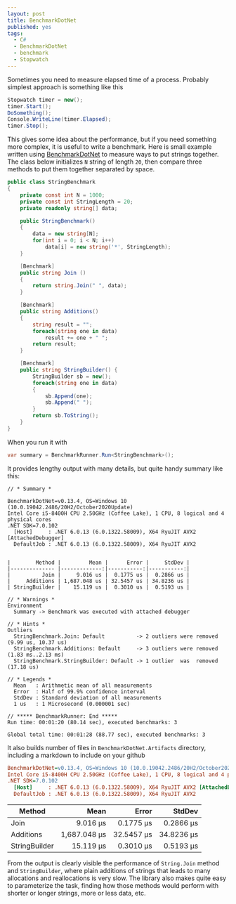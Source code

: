 ```yaml
---
layout: post
title: BenchmarkDotNet
published: yes
tags:
  - C#
  - BenchmarkDotNet
  - benchmark
  - Stopwatch
---
```

Sometimes you need to measure elapsed time of a process. Probably simplest approach is something like this

```c#
Stopwatch timer = new();
timer.Start();
DoSomething();
Console.WriteLine(timer.Elapsed);
timer.Stop();
```

This gives some idea about the performance, but if you need something more complex, it is useful to write a benchmark. Here is small example written using [BenchmarkDotNet][1] to measure ways to put strings together. The class below initializes `N` string of length `20`, then compare three methods to put them together separated by space. 

```c#
public class StringBenchmark
{
    private const int N = 1000;
    private const int StringLength = 20;
    private readonly string[] data;

    public StringBenchmark() 
    { 
        data = new string[N];
        for(int i = 0; i < N; i++)
            data[i] = new string('*', StringLength);
    }

    [Benchmark]
    public string Join ()
    {
        return string.Join(" ", data);
    }

    [Benchmark]
    public string Additions()
    {
        string result = "";
        foreach(string one in data)
            result += one + " ";
        return result;
    }

    [Benchmark]
    public string StringBuilder() {
        StringBuilder sb = new();
        foreach(string one in data)
        {
            sb.Append(one);
            sb.Append(" ");
        }
        return sb.ToString();
    }
}
```

When you run it with 

```c#
var summary = BenchmarkRunner.Run<StringBenchmark>();
```

It provides lengthy output with many details, but quite handy summary like this:

```
// * Summary *

BenchmarkDotNet=v0.13.4, OS=Windows 10 (10.0.19042.2486/20H2/October2020Update)
Intel Core i5-8400H CPU 2.50GHz (Coffee Lake), 1 CPU, 8 logical and 4 physical cores
.NET SDK=7.0.102
  [Host]     : .NET 6.0.13 (6.0.1322.58009), X64 RyuJIT AVX2 [AttachedDebugger]
  DefaultJob : .NET 6.0.13 (6.0.1322.58009), X64 RyuJIT AVX2


|        Method |         Mean |      Error |     StdDev |
|-------------- |-------------:|-----------:|-----------:|
|          Join |     9.016 us |  0.1775 us |  0.2866 us |
|     Additions | 1,687.048 us | 32.5457 us | 34.8236 us |
| StringBuilder |    15.119 us |  0.3010 us |  0.5193 us |

// * Warnings *
Environment
  Summary -> Benchmark was executed with attached debugger

// * Hints *
Outliers
  StringBenchmark.Join: Default          -> 2 outliers were removed (9.99 us, 10.37 us)
  StringBenchmark.Additions: Default     -> 3 outliers were removed (1.83 ms..2.13 ms)
  StringBenchmark.StringBuilder: Default -> 1 outlier  was  removed (17.18 us)

// * Legends *
  Mean   : Arithmetic mean of all measurements
  Error  : Half of 99.9% confidence interval
  StdDev : Standard deviation of all measurements
  1 us   : 1 Microsecond (0.000001 sec)

// ***** BenchmarkRunner: End *****
Run time: 00:01:20 (80.14 sec), executed benchmarks: 3

Global total time: 00:01:28 (88.77 sec), executed benchmarks: 3
```

It also builds number of files in `BenchmarkDotNet.Artifacts` directory, including a markdown to include on your github

``` ini
BenchmarkDotNet=v0.13.4, OS=Windows 10 (10.0.19042.2486/20H2/October2020Update)
Intel Core i5-8400H CPU 2.50GHz (Coffee Lake), 1 CPU, 8 logical and 4 physical cores
.NET SDK=7.0.102
  [Host]     : .NET 6.0.13 (6.0.1322.58009), X64 RyuJIT AVX2 [AttachedDebugger]
  DefaultJob : .NET 6.0.13 (6.0.1322.58009), X64 RyuJIT AVX2
```

|        Method |         Mean |      Error |     StdDev |
|-------------- |-------------:|-----------:|-----------:|
|          Join |     9.016 μs |  0.1775 μs |  0.2866 μs |
|     Additions | 1,687.048 μs | 32.5457 μs | 34.8236 μs |
| StringBuilder |    15.119 μs |  0.3010 μs |  0.5193 μs |

From the output is clearly visible the performance of `String.Join` method and `StringBuilder`, where plain additions of strings that leads to many allocations and reallocations is very slow. The library also makes quite easy to parameterize the task, finding how those methods would perform with shorter or longer strings, more or less data, etc.


[1]: https://benchmarkdotnet.org/index.html
